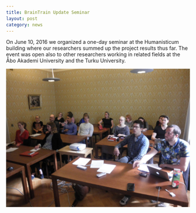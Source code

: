 ```yaml
---
title: BrainTrain Update Seminar 
layout: post
category: news
---
```


On June 10, 2016 we organized a one-day seminar at the Humanisticum building where our researchers summed up the project results thus far. The event was open also to other researchers working in related fields at the Åbo Akademi University and the Turku University. 

![Photo](/assets/images/BrainTrainSeminar1.jpg)
